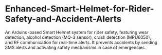 # Enhanced-Smart-Helmet-for-Rider-Safety-and-Accident-Alerts
An Arduino-based Smart Helmet system for rider safety, featuring wear detection, alcohol detection (MQ-3 sensor), crash detection (MPU6050), and RF communication for real-time alerts. It prevents accidents by sending SMS alerts and activating safety mechanisms in case of emergencies.
